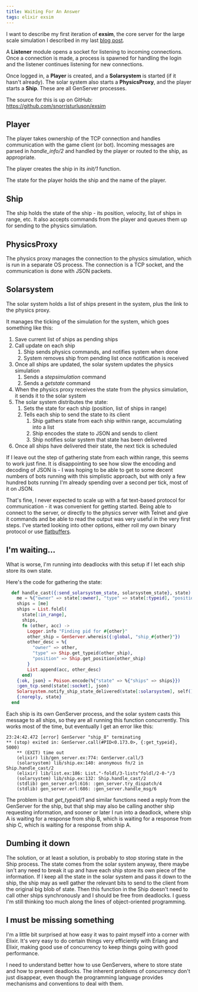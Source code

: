 ```yaml
---
title: Waiting For An Answer
tags: elixir exsim
---
```

I want to describe my first iteration of **exsim**, the core server for
the large scale simulation I described in my last 
[blog post](../LargeScaleAmbitions).

A **Listener** module opens a socket for listening to incoming connections.
Once a connection is made, a process is spawned for handling the login and
the listener continues listening for new connections.

Once logged in, a **Player** is created, and a **Solarsystem** is started 
(if it hasn't already). The solar system also starts a **PhysicsProxy**, 
and the player starts a **Ship**. These are all GenServer processes.

The source for this is up on GitHub: https://github.com/snorristurluson/exsim

## Player
The player takes ownership of the TCP connection and handles communication
with the game client (or bot). Incoming messages are parsed in *handle_info/2*
and handled by the player or routed to the ship, as appropriate.

The player creates the ship in its *init/1* function.

The state for the player holds the ship and the name of the player.

## Ship
The ship holds the state of the ship - its position, velocity, list of
ships in range, etc. It also accepts commands from the player and queues
them up for sending to the physics simulation.

## PhysicsProxy
The physics proxy manages the connection to the physics simulation, which
is run in a separate OS process. The connection is a TCP socket, and the
communication is done with JSON packets.

## Solarsystem
The solar system holds a list of ships present in the system, plus the
link to the physics proxy.

It manages the ticking of the simulation for the system, which goes
something like this:
1. Save current list of ships as pending ships
1. Call update on each ship
   1. Ship sends physics commands, and notifies system when done
   1. System removes ship from pending list once notification is received
1. Once all ships are updated, the solar system updates the physics simulation
   1. Sends a *stepsimulation* command
   1. Sends a *getstate* command
1. When the physics proxy receives the state from the physics simulation,
it sends it to the solar system
1. The solar system distributes the state:
   1. Sets the state for each ship (position, list of ships in range)
   1. Tells each ship to send the state to its client
      1. Ship gathers state from each ship within range, accumulating into
      a list
      1. Ship encodes the state to JSON and sends to client
      1. Ship notifies solar system that state has been delivered
1. Once all ships have delivered their state, the next tick is scheduled

If I leave out the step of gathering state from each within range, this
seems to work just fine. It is disappointing to see how slow the encoding
and decoding of JSON is - I was hoping to be able to get to some decent
numbers of bots running with this simplistic approach, but with only
a few hundred bots running I'm already spending over a second per tick,
most of it on JSON.

That's fine, I never expected to scale up with a fat text-based protocol
for communication - it was convenient for getting started. Being able to
connect to the server, or directly to the physics server with Telnet and
give it commands and be able to read the output was very useful in the
very first steps. I've started looking into other options, either roll my
own binary protocol or use [flatbuffers](https://google.github.io/flatbuffers/).

## I'm waiting...
What is worse, I'm running into deadlocks with this setup if I let each
ship store its own state.

Here's the code for gathering the state:
```elixir
  def handle_cast({:send_solarsystem_state, solarsystem_state}, state) do
    me = %{"owner" => state[:owner], "type" => state[:typeid], "position" => state[:pos]}
    ships = [me]
    ships = List.foldl(
      state[:in_range],
      ships,
      fn (other, acc) ->
        Logger.info "Finding pid for #{other}"
        other_ship = GenServer.whereis({:global, "ship_#{other}"})
        other_desc = %{
          "owner" => other,
          "type" => Ship.get_typeid(other_ship),
          "position" => Ship.get_position(other_ship)
        }
        List.append(acc, other_desc)
      end)
    {:ok, json} = Poison.encode(%{"state" => %{"ships" => ships}})
    :gen_tcp.send(state[:socket], json)
    Solarsystem.notify_ship_state_delivered(state[:solarsystem], self())
    {:noreply, state}
  end
```
Each ship is its own GenServer process, and the solar system casts this
message to all ships, so they are all running this function concurrently.
This works most of the time, but eventually I get an error like this:
```
23:24:42.472 [error] GenServer "ship_8" terminating
** (stop) exited in: GenServer.call(#PID<0.173.0>, {:get_typeid}, 5000)
    ** (EXIT) time out
    (elixir) lib/gen_server.ex:774: GenServer.call/3
    (solarsystem) lib/ship.ex:140: anonymous fn/2 in Ship.handle_cast/2
    (elixir) lib/list.ex:186: List."-foldl/3-lists^foldl/2-0-"/3
    (solarsystem) lib/ship.ex:132: Ship.handle_cast/2
    (stdlib) gen_server.erl:616: :gen_server.try_dispatch/4
    (stdlib) gen_server.erl:686: :gen_server.handle_msg/6
```
The problem is that *get_typeid/1* and similar functions need a reply
from the GenServer for the ship, but that ship may also be calling
another ship requesting information, and sooner or later I run into
a deadlock, where ship A is waiting for a response from ship B, which
is waiting for a response from ship C, which is waiting for a response
from ship A.

## Dumbing it down
The solution, or at least a solution, is probably to stop storing
state in the Ship process. The state comes from the solar system anyway,
there maybe isn't any need to break it up and have each ship store its
own piece of the information. If I keep all the state in the solar system
and pass it down to the ship, the ship may as well gather the relevant
bits to send to the client from the original big blob of state. Then
this function in the Ship doesn't need to call other ships synchronously
and I should be free from deadlocks. I guess I'm still thinking too much
along the lines of object-oriented programming.

## I must be missing something
I'm a little bit surprised at how easy it was to paint myself into a
corner with Elixir. It's very easy to do certain things very efficiently
with Erlang and Elixir, making good use of concurrency to keep things
going with good performance. 

I need to understand better how to use GenServers, where to store state
and how to prevent deadlocks. The inherent problems of concurrency don't
just disappear, even though the programming language provides
mechanisms and conventions to deal with them. 
